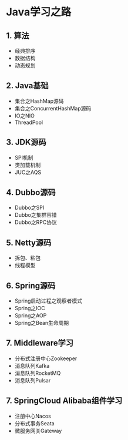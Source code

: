 # Java学习之路

## 1. 算法

+ 经典排序
+ 数据结构
+ 动态规划

## 2. Java基础

+ 集合之HashMap源码
+ 集合之ConcurrentHashMap源码
+ IO之NIO
+ ThreadPool

## 3. JDK源码

+ SPI机制
+ 类加载机制
+ JUC之AQS

## 4. Dubbo源码

+ Dubbo之SPI
+ Dubbo之集群容错
+ Dubbo之RPC协议

## 5. Netty源码

+ 拆包、粘包
+ 线程模型

## 6. Spring源码

+ Spring启动过程之观察者模式
+ Spring之IOC
+ Spring之AOP
+ Spring之Bean生命周期

## 7. Middleware学习

+ 分布式注册中心Zookeeper
+ 消息队列Kafka
+ 消息队列RocketMQ
+ 消息队列Pulsar

## 7. SpringCloud Alibaba组件学习

+ 注册中心Nacos
+ 分布式事务Seata
+ 微服务网关Gateway